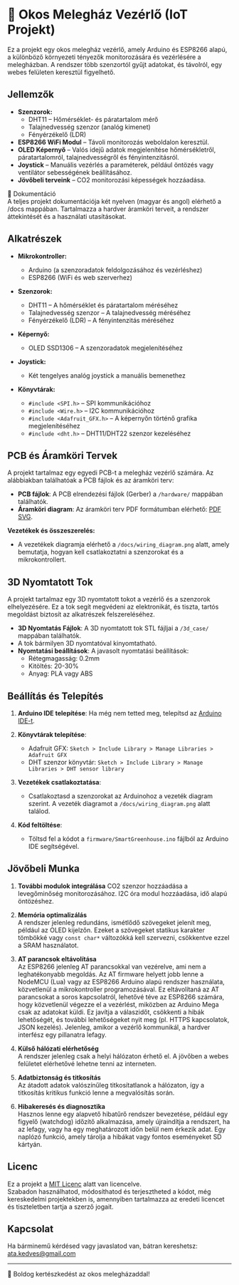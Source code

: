 # 🌱 Okos Melegház Vezérlő (IoT Projekt)

Ez a projekt egy okos melegház vezérlő, amely Arduino és ESP8266 alapú, a különböző környezeti tényezők monitorozására és vezérlésére a melegházban. A rendszer több szenzortól gyűjt adatokat, és távolról, egy webes felületen keresztül figyelhető.

## Jellemzők
- **Szenzorok:**
  - DHT11 – Hőmérséklet- és páratartalom mérő
  - Talajnedvesség szenzor (analóg kimenet)
  - Fényérzékelő (LDR)
- **ESP8266 WiFi Modul** – Távoli monitorozás weboldalon keresztül.
- **OLED Képernyő** – Valós idejű adatok megjelenítése hőmérsékletről, páratartalomról, talajnedvességről és fényintenzitásról.
- **Joystick** – Manuális vezérlés a paraméterek, például öntözés vagy ventilátor sebességének beállításához.
- **Jövőbeli terveink** – CO2 monitorozási képességek hozzáadása.

📄 Dokumentáció  
A teljes projekt dokumentációja két nyelven (magyar és angol) elérhető a /docs mappában. Tartalmazza a hardver áramköri terveit, a rendszer áttekintését és a használati utasításokat.

## Alkatrészek
- **Mikrokontroller:**
  - Arduino (a szenzoradatok feldolgozásához és vezérléshez)
  - ESP8266 (WiFi és web szerverhez)

- **Szenzorok:**
  - DHT11 – A hőmérséklet és páratartalom méréséhez
  - Talajnedvesség szenzor – A talajnedvesség méréséhez
  - Fényérzékelő (LDR) – A fényintenzitás méréséhez

- **Képernyő:**
  - OLED SSD1306 – A szenzoradatok megjelenítéséhez

- **Joystick:**
  - Két tengelyes analóg joystick a manuális bemenethez

- **Könyvtárak:**
  - `#include <SPI.h>` – SPI kommunikációhoz
  - `#include <Wire.h>` – I2C kommunikációhoz
  - `#include <Adafruit_GFX.h>` – A képernyőn történő grafika megjelenítéséhez
  - `#include <dht.h>` – DHT11/DHT22 szenzor kezeléséhez

## PCB és Áramköri Tervek
A projekt tartalmaz egy egyedi PCB-t a melegház vezérlő számára. Az alábbiakban találhatóak a PCB fájlok és az áramköri terv:
- **PCB fájlok**: A PCB elrendezési fájlok (Gerber) a `/hardware/` mappában találhatók.
- **Áramköri diagram**: Az áramköri terv PDF formátumban elérhető: [PDF](docs/Schematic.pdf) [SVG](Schematic.svg).

**Vezetékek és összeszerelés:**
- A vezetékek diagramja elérhető a `/docs/wiring_diagram.png` alatt, amely bemutatja, hogyan kell csatlakoztatni a szenzorokat és a mikrokontrollert.

## 3D Nyomtatott Tok
A projekt tartalmaz egy 3D nyomtatott tokot a vezérlő és a szenzorok elhelyezésére. Ez a tok segít megvédeni az elektronikát, és tiszta, tartós megoldást biztosít az alkatrészek felszereléséhez.

- **3D Nyomtatás Fájlok**: A 3D nyomtatott tok STL fájljai a `/3d_case/` mappában találhatók.
- A tok bármilyen 3D nyomtatóval kinyomtatható.
- **Nyomtatási beállítások**: A javasolt nyomtatási beállítások:
  - Rétegmagasság: 0.2mm
  - Kitöltés: 20-30%
  - Anyag: PLA vagy ABS

## Beállítás és Telepítés
1. **Arduino IDE telepítése**: Ha még nem tetted meg, telepítsd az [Arduino IDE-t](https://www.arduino.cc/en/software).
2. **Könyvtárak telepítése**: 
   - Adafruit GFX: `Sketch > Include Library > Manage Libraries > Adafruit GFX`
   - DHT szenzor könyvtár: `Sketch > Include Library > Manage Libraries > DHT sensor library`
   
3. **Vezetékek csatlakoztatása**:
   - Csatlakoztasd a szenzorokat az Arduinohoz a vezeték diagram szerint. A vezeték diagramot a `/docs/wiring_diagram.png` alatt találod.

4. **Kód feltöltése**:
   - Töltsd fel a kódot a `firmware/SmartGreenhouse.ino` fájlból az Arduino IDE segítségével.

## Jövőbeli Munka
1. **További modulok integrálása**
   CO2 szenzor hozzáadása a levegőminőség monitorozásához.
   I2C óra modul hozzáadása, idő alapú öntözéshez.

2. **Memória optimalizálás**  
   A rendszer jelenleg redundáns, ismétlődő szövegeket jelenít meg, például az OLED kijelzőn. Ezeket a szövegeket statikus karakter tömbökké vagy `const char*` változókká kell szervezni, csökkentve ezzel a SRAM használatot.

3. **AT parancsok eltávolítása**  
   Az ESP8266 jelenleg AT parancsokkal van vezérelve, ami nem a leghatékonyabb megoldás. Az AT firmware helyett jobb lenne a NodeMCU (Lua) vagy az ESP8266 Arduino alapú rendszer használata, közvetlenül a mikrokontroller programozásával. Ez eltávolítaná az AT parancsokat a soros kapcsolatról, lehetővé téve az ESP8266 számára, hogy közvetlenül végezze el a vezérlést, miközben az Arduino Mega csak az adatokat küldi. Ez javítja a válaszidőt, csökkenti a hibák lehetőségét, és további lehetőségeket nyit meg (pl. HTTPS kapcsolatok, JSON kezelés). Jelenleg, amikor a vezérlő kommunikál, a hardver interfész egy pillanatra lefagy.

4. **Külső hálózati elérhetőség**  
   A rendszer jelenleg csak a helyi hálózaton érhető el. A jövőben a webes felületet elérhetővé lehetne tenni az interneten.

5. **Adatbiztonság és titkosítás**  
   Az átadott adatok valószínűleg titkosítatlanok a hálózaton, így a titkosítás kritikus funkció lenne a megvalósítás során.

6. **Hibakeresés és diagnosztika**  
   Hasznos lenne egy alapvető hibatűrő rendszer bevezetése, például egy figyelő (watchdog) időzítő alkalmazása, amely újraindítja a rendszert, ha az lefagy, vagy ha egy meghatározott időn belül nem érkezik adat. Egy naplózó funkció, amely tárolja a hibákat vagy fontos eseményeket SD kártyán.

## Licenc
Ez a projekt a [MIT Licenc](/LICENSE) alatt van licencelve.  
Szabadon használhatod, módosíthatod és terjesztheted a kódot, még kereskedelmi projektekben is, amennyiben tartalmazza az eredeti licencet és tiszteletben tartja a szerző jogait.

## Kapcsolat
Ha bárminemű kérdésed vagy javaslatod van, bátran kereshetsz:
ata.kedves@gmail.com

---

🌱 Boldog kertészkedést az okos melegházaddal!
